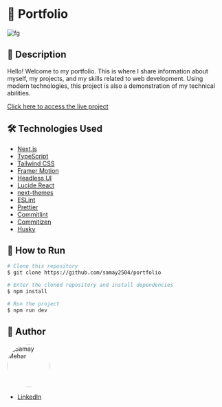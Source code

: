 # 📁 Portfolio

![fg](https://github.com/user-attachments/assets/203b8dec-4c9d-44c4-bfa9-c54dad22fd56)

## 📄 Description

Hello! Welcome to my portfolio. This is where I share information about myself, my projects, and my skills related to web development. Using modern technologies, this project is also a demonstration of my technical abilities.

[Click here to access the live project](https://portfolio-samay-mehars-projects.vercel.app/)

## 🛠 Technologies Used

- [Next.js](https://nextjs.org/)
- [TypeScript](https://www.typescriptlang.org/)
- [Tailwind CSS](https://tailwindcss.com/)
- [Framer Motion](https://www.framer.com/motion/)
- [Headless UI](https://headlessui.dev/)
- [Lucide React](https://lucide.dev/)
- [next-themes](https://github.com/pacocoursey/next-themes)
- [ESLint](https://eslint.org/)
- [Prettier](https://prettier.io/)
- [Commitlint](https://commitlint.js.org/)
- [Commitizen](https://github.com/commitizen/cz-cli)
- [Husky](https://github.com/typicode/husky)

## 🚀 How to Run

```bash
# Clone this repository
$ git clone https://github.com/samay2504/portfolio

# Enter the cloned repository and install dependencies
$ npm install

# Run the project
$ npm run dev
```

## 👤 Author

<img style="border-radius: 50px" alt="Samay Mehar" title="Samay Mehar" src="https://avatars.githubusercontent.com/u/120591427?s=400&u=fc125b1ca3cc60ca26912eb874ab5b4743583b3b&v=4" height="100" width="100" />

- [LinkedIn](https://www.linkedin.com/in/samay-m-55058628a/)
